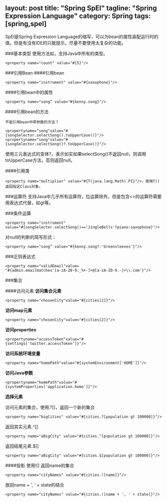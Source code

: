 layout: post
title: "Spring SpEl"
tagline: "Spring Expression Language"
category: Spring
tags: [spring,spel]
---
SpEl是Spring Expression Language的缩写，可以为bean的属性装配运行时的值。但是有没有IDE的只能提示，尽量不要使用太复杂的功能。

###基本类型
使用方法如，支持Java中所有的类型。

	<property name="count" value="#{5}"/>

###引用Bean
####引用bean

	<property name="instrument" value="#{saxophone}"/>

####引用bean中的属性

	<property name="song” value="#{kenny.song}"/>

<!--more-->	

####引用bean的方法

	不能引用bean中带参数的方法？

	<propertyname="song"value="#{songSelector.selectSong().toUpperCase()}"/>
	<propertyname="song"value="#{songSelector.selectSong()?.toUpperCase()}"/>

使用三元表达式的变体?，表示如实如果selectSong()不返回null，则调用
toUpperCase方法，否则返回null。

####引用类

	<property name="multiplier" value="#{T(java.lang.Math).PI}"/>，使用T() 返回指定Class对象。

###运算符
支持Java中几乎所有运算符，位运算除外，但是包含<>的运算符需要用表达式代替，如gt等。

###条件运算

	<property name="instrument"
	value="#{songSelector.selectSong()=='JingleBells'?piano:saxophone}"/>

对null的判断的简写形式：

	<property name="song” value="#{kenny.song?:'Greensleeves'}"/>

###正则表达式

	<property name="validEmail"value=
	"#{admin.emailmatches'[a-zA-Z0-9._%+-]+@[a-zA-Z0-9.-]+\\.com'}"/>

###集合

####访问元素
**访问集合元素**

	<property name="chosenCity"value="#{cities[2]}"/>

**访问map元素**

	<property name="chosenCity"value="#{cities[2]}"/>

**访问properties**

	<propertyname="accessToken"value="#{settings['twitter.accessToken']}"/>

**访问系统环境变量**

	<property name="homePath"value="#{systemEnvironment['HOME']}"/>

**访问Java参数**

	<propertyname="homePath"value="#{systemProperties['application.home']}"/>

**选择元素**

访问元素的集合，使用.?[]，返回一个新的集合

	<property name="bigCities" value="#{cities.?[population gt 100000]}"/>

返回其实元素.^[]

	<property name="aBigCity" value="#{cities.^[population gt 100000]}"/>

返回结尾元素.$[]

	<property name="aBigCity" value="#{cities.$[population gt 100000]}"/>

####投影
使用![]
返回name的集合

	<property name="cityNames" value="#{cities.![name]}"/>

放回name + ', ' + state的结合

	<property name="cityNames" value="#{cities.![name + ', ' + state]}"/>
